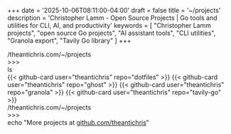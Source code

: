+++
date = '2025-10-06T08:11:00-04:00'
draft = false
title = '~/projects'
description = 'Christopher Lamm - Open Source Projects | Go tools and utilities for CLI, AI, and productivity'
keywords = [
  "Christopher Lamm projects",
  "open source Go projects",
  "AI assistant tools",
  "CLI utilities",
  "Granola export",
  "Tavily Go library"
]
+++

<div class="terminal-prompt">/theantichris.com/~/projects</div>
<div class="prompt-symbol">>>> </div>ls

<div class="github-cards-grid">
  {{< github-card user="theantichris" repo="dotfiles" >}}
  {{< github-card user="theantichris" repo="ghost" >}}
  {{< github-card user="theantichris" repo="granola" >}}
  {{< github-card user="theantichris" repo="tavily-go" >}}
</div>

<div class="terminal-prompt">/theantichris.com/~/projects</div>
<div class="prompt-symbol">>>> </div>echo "More projects at <a title="Chrisotpher Lamm's Github projects" href="https://github.com/theantichris?tab=repositories">github.com/theantichris</a>"
